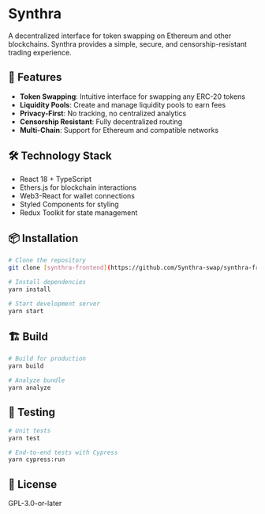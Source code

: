 # Synthra

A decentralized interface for token swapping on Ethereum and other blockchains. Synthra provides a simple, secure, and censorship-resistant trading experience.

## 🚀 Features

- **Token Swapping**: Intuitive interface for swapping any ERC-20 tokens
- **Liquidity Pools**: Create and manage liquidity pools to earn fees
- **Privacy-First**: No tracking, no centralized analytics
- **Censorship Resistant**: Fully decentralized routing
- **Multi-Chain**: Support for Ethereum and compatible networks

## 🛠 Technology Stack

- React 18 + TypeScript
- Ethers.js for blockchain interactions
- Web3-React for wallet connections
- Styled Components for styling
- Redux Toolkit for state management

## 📦 Installation

```bash
# Clone the repository
git clone [synthra-frontend](https://github.com/Synthra-swap/synthra-front.git)

# Install dependencies
yarn install

# Start development server
yarn start
```

## 🏗 Build

```bash
# Build for production
yarn build

# Analyze bundle
yarn analyze
```

## 🧪 Testing

```bash
# Unit tests
yarn test

# End-to-end tests with Cypress
yarn cypress:run
```

## 📝 License

GPL-3.0-or-later

